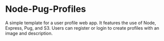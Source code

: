 # Node-Pug-Profiles
A simple template for a user profile web app. It features the use of Node, Express, Pug, and S3. Users can register or login to create profiles with an image and description. 
